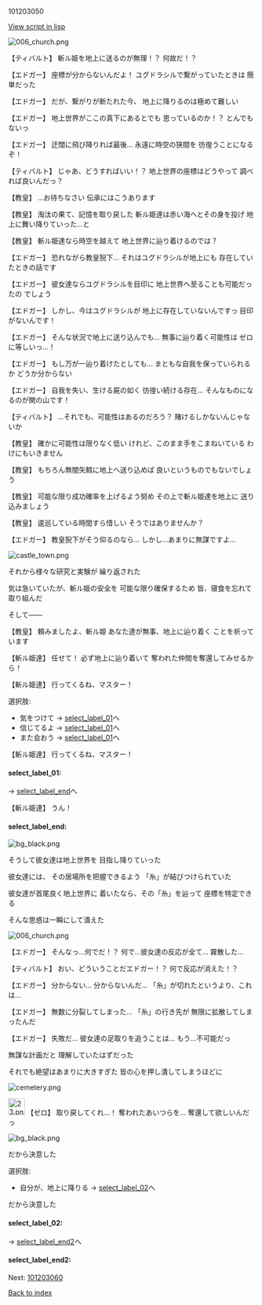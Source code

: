 101203050

[View script in lisp](../scripts/101203050.txt)

![006_church.png](../images/backgrounds/006_church.png)

【ティバルト】
斬ル姫を地上に送るのが無理！？
何故だ！？

【エドガー】
座標が分からないんだよ！
ユグドラシルで繋がっていたときは
簡単だった

【エドガー】
だが、繋がりが断たれた今、
地上に降りるのは極めて難しい

【エドガー】
地上世界がここの真下にあるとでも
思っているのか！？
とんでもないっ

【エドガー】
迂闊に飛び降りれば最後…
永遠に時空の狭間を
彷徨うことになるぞ！

【ティバルト】
じゃあ、どうすればいい！？
地上世界の座標はどうやって
調べれば良いんだっ？

【教皇】
…お待ちなさい
伝承にはこうあります

【教皇】
淘汰の果て、記憶を取り戻した
斬ル姫達は赤い海へとその身を投げ
地上に舞い降りていった…と

【教皇】
斬ル姫達なら時空を越えて
地上世界に辿り着けるのでは？

【エドガー】
恐れながら教皇猊下…
それはユグドラシルが地上にも
存在していたときの話です

【エドガー】
彼女達ならユグドラシルを目印に
地上世界へ至ることも可能だったの
でしょう

【エドガー】
しかし、今はユグドラシルが
地上に存在していないんですっ
目印がないんです！

【エドガー】
そんな状況で地上に送り込んでも…
無事に辿り着く可能性は
ゼロに等しいっ…！

【エドガー】
もし万が一辿り着けたとしても…
まともな自我を保っていられるか
どうか分からない

【エドガー】
自我を失い、生ける屍の如く
彷徨い続ける存在…
そんなものになるのが関の山です！

【ティバルト】
…それでも、可能性はあるのだろう？
賭けるしかないんじゃないか

【教皇】
確かに可能性は限りなく低い
けれど、このまま手をこまねいている
わけにもいきません

【教皇】
もちろん無闇矢鱈に地上へ送り込めば
良いというものでもないでしょう

【教皇】
可能な限り成功確率を上げるよう努め
その上で斬ル姫達を地上に
送り込みましょう

【教皇】
逡巡している時間すら惜しい
そうではありませんか？

【エドガー】
教皇猊下がそう仰るのなら…
しかし…あまりに無謀ですよ…

![castle_town.png](../images/backgrounds/castle_town.png)

それから様々な研究と実験が
繰り返された

気は急いていたが、斬ル姫の安全を
可能な限り確保するため
皆、寝食を忘れて取り組んだ

そして――

【教皇】
頼みましたよ、斬ル姫
あなた達が無事、地上に辿り着く
ことを祈っています

【斬ル姫達】
任せて！
必ず地上に辿り着いて
奪われた仲間を奪還してみせるから！

【斬ル姫達】
行ってくるね、マスター！

選択肢:
- 気をつけて → [select_label_01](#select_label_01)へ
- 信じてるよ → [select_label_01](#select_label_01)へ
- また会おう → [select_label_01](#select_label_01)へ


【斬ル姫達】
行ってくるね、マスター！

#### select_label_01:
 → [select_label_end](#select_label_end)へ

【斬ル姫達】
うん！

#### select_label_end:

![bg_black.png](../images/backgrounds/bg_black.png)

そうして彼女達は地上世界を
目指し降りていった

彼女達には、
その居場所を把握できるよう
「糸」が結びつけられていた

彼女達が首尾良く地上世界に
着いたなら、その「糸」を辿って
座標を特定できる

そんな思惑は一瞬にして潰えた

![006_church.png](../images/backgrounds/006_church.png)

【エドガー】
そんなっ…何でだ！？
何で…彼女達の反応が全て…
霧散した…

【ティバルト】
おい、どういうことだエドガー！？
何で反応が消えた！？

【エドガー】
分からない…
分からないんだ…
「糸」が切れたというより、これは…

【エドガー】
無数に分裂してしまった…
「糸」の行き先が
無限に拡散してしまったんだ

【エドガー】
失敗だ…
彼女達の足取りを追うことは…
もう…不可能だっ

無謀な計画だと
理解していたはずだった

それでも絶望はあまりに大きすぎた
皆の心を押し潰してしまうほどに

![cemetery.png](../images/backgrounds/cemetery.png)

<img src="../images/units/23.png" alt="23.png" height="34"/>
【ゼロ】
取り戻してくれ…！
奪われたあいつらを…
奪還して欲しいんだっ

![bg_black.png](../images/backgrounds/bg_black.png)

だから決意した

選択肢:
- 自分が、地上に降りる → [select_label_02](#select_label_02)へ

だから決意した

#### select_label_02:
 → [select_label_end2](#select_label_end2)へ

#### select_label_end2:


Next: [101203060](101203060.md)

[Back to index](index.md)
